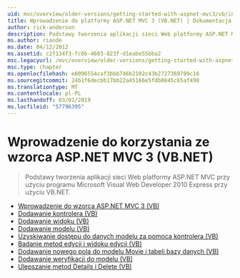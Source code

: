 ```yaml
---
uid: mvc/overview/older-versions/getting-started-with-aspnet-mvc3/vb/index
title: Wprowadzenie do platformy ASP.NET MVC 3 (VB.NET) | Dokumentacja firmy Microsoft
author: rick-anderson
description: Podstawy tworzenia aplikacji sieci Web platformy ASP.NET MVC przy użyciu programu Microsoft Visual Web Developer 2010 Express przy użyciu VB.NET.
ms.author: riande
ms.date: 04/12/2012
ms.assetid: c2f134f3-fc6b-4603-823f-d1eabe55bba2
msc.legacyurl: /mvc/overview/older-versions/getting-started-with-aspnet-mvc3/vb
msc.type: chapter
ms.openlocfilehash: e8096554caf3bbb746b2102c43b2727369799c16
ms.sourcegitcommit: 24b1f6decbb17bb22a45166e5fdb0845c65af498
ms.translationtype: MT
ms.contentlocale: pl-PL
ms.lasthandoff: 03/01/2019
ms.locfileid: "57796395"
---
```

<a name="getting-started-with-aspnet-mvc-3-vbnet"></a>Wprowadzenie do korzystania ze wzorca ASP.NET MVC 3 (VB.NET)
====================
> Podstawy tworzenia aplikacji sieci Web platformy ASP.NET MVC przy użyciu programu Microsoft Visual Web Developer 2010 Express przy użyciu VB.NET.


- [Wprowadzenie do wzorca ASP.NET MVC 3 (VB)](intro-to-aspnet-mvc-3.md)
- [Dodawanie kontrolera (VB)](adding-a-controller.md)
- [Dodawanie widoku (VB)](adding-a-view.md)
- [Dodawanie modelu (VB)](adding-a-model.md)
- [Uzyskiwanie dostępu do danych modelu za pomocą kontrolera (VB)](accessing-your-models-data-from-a-controller.md)
- [Badanie metod edycji i widoku edycji (VB)](examining-the-edit-methods-and-edit-view.md)
- [Dodawanie nowego pola do modelu Movie i tabeli bazy danych (VB)](adding-a-new-field.md)
- [Dodawanie weryfikacji do modelu (VB)](adding-validation-to-the-model.md)
- [Ulepszanie metod Details i Delete (VB)](improving-the-details-and-delete-methods.md)
